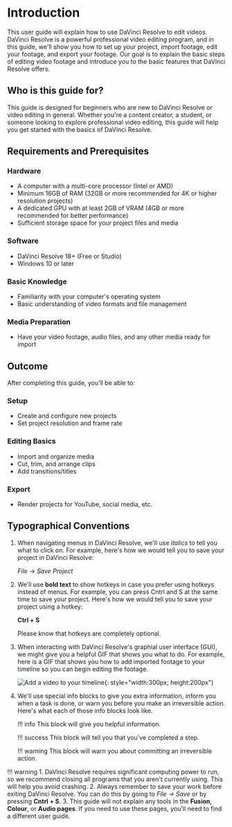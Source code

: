 # Introduction

This user guide will explain how to use DaVinci Resolve to edit videos. DaVinci Resolve is a powerful professional video editing program, and in this guide, we'll show you how to set up your project, import footage, edit your footage, and export your footage. Our goal is to explain the basic steps of editing video footage and introduce you to the basic features that DaVinci Resolve offers.

## Who is this guide for?

This guide is designed for beginners who are new to DaVinci Resolve or video editing in general. Whether you're a content creator, a student, or someone looking to explore professional video editing, this guide will help you get started with the basics of DaVinci Resolve.


## Requirements and Prerequisites

### Hardware
- A computer with a multi-core processor (Intel or AMD)
- Minimum 16GB of RAM (32GB or more recommended for 4K or higher resolution projects)
- A dedicated GPU with at least 2GB of VRAM (4GB or more recommended for better performance)
- Sufficient storage space for your project files and media


### Software
- DaVinci Resolve 18+ (Free or Studio)  
- Windows 10 or later


### Basic Knowledge
- Familiarity with your computer's operating system
- Basic understanding of video formats and file management


### Media Preparation
- Have your video footage, audio files, and any other media ready for import


## Outcome  

After completing this guide, you’ll be able to:  


### Setup  
- Create and configure new projects  
- Set project resolution and frame rate  


### Editing Basics 
- Import and organize media  
- Cut, trim, and arrange clips  
- Add transitions/titles  


### Export  
- Render projects for YouTube, social media, etc. 

## Typographical Conventions

1.  When navigating menus in DaVinci Resolve, we'll use _italics_ to tell you what to click on. 
    For example, here's how we would tell you to save your project in DaVinci Resolve:
    
    _File -> Save Project_

2. We'll use **bold text** to show hotkeys in case you prefer using hotkeys instead of menus. For example, you can press Cntrl and S at the same time to save your project. Here's how we would tell you to save your project using a hotkey:

    **Ctrl + S**

    Please know that hotkeys are completely optional.

3.  When interacting with DaVinci Resolve's graphial user interface (GUI), we might give you a helpful GIF that shows you what to do. For example, here is a GIF that shows you how to add imported footage to your timeline so you can begin editing the footage.

    ![Add a video to your timeline](./assets/ADD_VIDEO_TO_TIMELINE.gif){: style="width:300px; height:200px"}

4.  We'll use special info blocks to give you extra information, inform you when a task is done, or warn you before you make an irreversible action. Here's what each of those info blocks look like.

    !!! info
        This block will give you helpful information.

    !!! success
        This block will tell you that you've completed a step.

    !!! warning
        This block will warn you about committing an irreversible action.

!!! warning
    1. DaVinci Resolve requires significant computing power to run, so we recommend closing all programs that you aren't currently using. This will help you avoid crashing.
    2. Always remember to save your work before exiting DaVinci Resolve. You can do this by going to *File -> Save* or by pressing **Cntrl + S**.
    3. This guide will not explain any tools in the **Fusion**, **Colour**, or **Audio pages**. If you need to use these pages, you'll need to find a different user guide.
